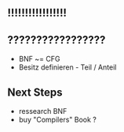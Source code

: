 ## !!!!!!!!!!!!!!!!!

## ?????????????????
* BNF ~= CFG
* Besitz definieren - Teil / Anteil



## Next Steps
* ressearch BNF
* buy "Compilers" Book ?
